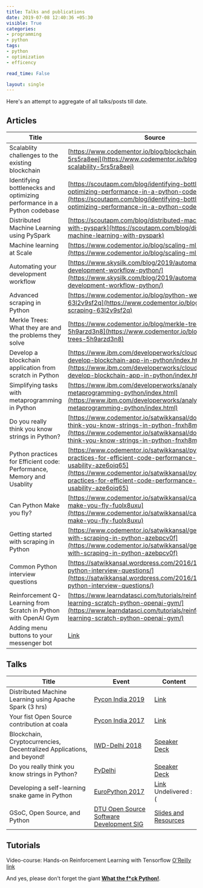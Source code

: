 ```yaml
---
title: Talks and publications
date: 2019-07-08 12:40:36 +05:30
visible: True
categories:
- programming
- python
tags:
- python
- optimization
- efficency

read_time: False

layout: single
---
```


Here's an attempt to aggregate of all talks/posts till date.

## Articles

| Title                                                                  | Source                                                                                                                |
|------------------------------------------------------------------------|-----------------------------------------------------------------------------------------------------------------------|
| Scalablity challenges to the existing blockchain | [https://www.codementor.io/blog/blockchain-scalability-5rs5ra8eej](https://www.codementor.io/blog/blockchain-scalability-5rs5ra8eej) |
| Identifying bottlenecks and optimizing performance in a Python codebase | [https://scoutapm.com/blog/identifying-bottlenecks-and-optimizing-performance-in-a-python-codebase](https://scoutapm.com/blog/identifying-bottlenecks-and-optimizing-performance-in-a-python-codebase)
| Distributed Machine Learning using PySpark | [https://scoutapm.com/blog/distributed-machine-learning-with-pyspark](https://scoutapm.com/blog/distributed-machine-learning-with-pyspark)
| Machine learning at Scale | [https://www.codementor.io/blog/scaling-ml-6ruo1wykxf](https://www.codementor.io/blog/scaling-ml-6ruo1wykxf)
| Automating your development workflow | [https://www.skysilk.com/blog/2019/automating-development-workflow-python/](https://www.skysilk.com/blog/2019/automating-development-workflow-python/) |
| Advanced scraping in Python | [https://www.codementor.io/blog/python-web-scraping-63l2v9sf2q](https://www.codementor.io/blog/python-web-scraping-63l2v9sf2q) |
| Merkle Trees: What they are and the problems they solve | [https://www.codementor.io/blog/merkle-trees-5h9arzd3n8](https://www.codementor.io/blog/merkle-trees-5h9arzd3n8) |
| Develop a blockchain application from scratch in Python | [https://www.ibm.com/developerworks/cloud/library/cl-develop-blockchain-app-in-python/index.html](https://www.ibm.com/developerworks/cloud/library/cl-develop-blockchain-app-in-python/index.html) |
| Simplifying tasks with metaprogramming in Python | [https://www.ibm.com/developerworks/analytics/library/ba-metaprogramming-python/index.html](https://www.ibm.com/developerworks/analytics/library/ba-metaprogramming-python/index.html) |
| Do you really think you know strings in Python?                        | [https://www.codementor.io/satwikkansal/do-you-really-think-you-know-strings-in-python-fnxh8mtha](https://www.codementor.io/satwikkansal/do-you-really-think-you-know-strings-in-python-fnxh8mtha)                       |
| Python practices for Efficient code:  Performance, Memory and Usablity | [https://www.codementor.io/satwikkansal/python-practices-for-efficient-code-performance-memory-and-usability-aze6oiq65](https://www.codementor.io/satwikkansal/python-practices-for-efficient-code-performance-memory-and-usability-aze6oiq65) |
| Can Python Make you fly?                               | [https://www.codementor.io/satwikkansal/can-python-make-you-fly-fuolx8uxu](https://www.codementor.io/satwikkansal/can-python-make-you-fly-fuolx8uxu)                              |
| Getting started with scraping in Python                                | [https://www.codementor.io/satwikkansal/getting-started-with-scraping-in-python-azebpcv0f](https://www.codementor.io/satwikkansal/getting-started-with-scraping-in-python-azebpcv0f)                              |
| Common Python interview questions                                      | [https://satwikkansal.wordpress.com/2016/12/24/common-python-interview-questions/](https://satwikkansal.wordpress.com/2016/12/24/common-python-interview-questions/)                                      |
|  Reinforcement Q-Learning from Scratch in Python with OpenAI Gym                           | [https://www.learndatasci.com/tutorials/reinforcement-q-learning-scratch-python-openai-gym/](https://www.learndatasci.com/tutorials/reinforcement-q-learning-scratch-python-openai-gym/)                                      |
| Adding menu buttons to your messenger bot | [Link](/archives/posts/messenger/adding-menu-buttons-to-your-messenger-bot/)|


## Talks

| Title                                                                 | Event                                                                                 | Content                                                                                                                                   |
|-----------------------------------------------------------------------|---------------------------------------------------------------------------------------|-------------------------------------------------------------------------------------------------------------------------------------------|
| Distributed Machine Learning using Apache Spark (3 hrs)                           | [Pycon India 2019](https://in.pycon.org/2019/)                                        | [Link](https://in.pycon.org/cfp/workshops-2019/proposals/distributed-machine-learning-in-python-using-apache-spark~e5vBa/)                            |
| Your fist Open Source contribution at coala                           | [Pycon India 2017](https://in.pycon.org/2017/)                                        | [Link](https://in.pycon.org/cfp/dev-sprint-2017/proposals/your-first-open-source-contribution-at-coala~elE1a/)                            |
| Blockchain, Cryptocurrencies, Decentralized Applications, and beyond! | [IWD-Delhi 2018](https://www.meetup.com/GDGNewDelhi/events/248254135/)                | [Speaker Deck](https://speakerdeck.com/satwikkansal/blockchain-cryptocurrencies-decentralized-applications-and-beyond)                    |
| Do you really think you know strings in Python?                       | [PyDelhi](https://www.meetup.com/pydelhi/events/248955397/)                           | [Speaker Deck](https://speakerdeck.com/satwikkansal/do-you-really-think-you-know-strings-in-python)                                       |
| Developing a self-learning snake game in Python                       | [EuroPython 2017](https://ep2017.europython.eu/en/)                                   | [Link](https://ep2017.europython.eu/conference/talks/developing-a-self-learning-snake-game-using-reinforcement-learning) Undelivered :( |
|   GSoC, Open Source,  and Python                                      | [DTU Open Source Software Development SIG](https://www.facebook.com/groups/dtuosssig) | [Slides and Resources](https://gist.github.com/satwikkansal/f63068423f5e76d57c0c077ca822d7ff)                                            |

## Tutorials

Video-course: Hands-on Reinforcement Learning with Tensorflow [O'Reilly link](https://www.oreilly.com/search/?query=Satwik%20Kansal&extended_publisher_data=true&highlight=true&include_assessments=false&include_case_studies=true&include_courses=true&include_orioles=true&include_playlists=true&include_collections=true&is_academic_institution_account=false&sort=relevance&facet_json=true&field=authors&page=0)


And yes, please don't forget the giant **[What the f*ck Python!](https://github.com/satwikkansal/wtfpython)**.